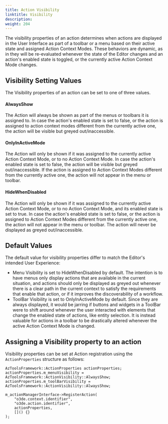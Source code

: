 ```yaml
---
title: Action Visibility
linktitle: Visibility
description: 
weight: 204
---
```


The visibility properties of an action determines when actions are displayed in the User Interface as part of a toolbar or a menu based on their active state and assigned Action Context Modes.
These behaviors are dynamic, as in they will be re-evaluated whenever the state of the Editor changes and an action's enabled state is toggled, or the currently active Action Context Mode changes.


## Visibility Setting Values

The Visibility properties of an action can be set to one of three values.


#### AlwaysShow

The Action will always be shown as part of the menus or toolbars it is assigned to.
In case the action's enabled state is set to false, or the action is assigned to action context modes different from the currently active one, the action will be visible but greyed out/inaccessible.


#### OnlyInActiveMode

The Action will only be shown if it was assigned to the currently active Action Context Mode, or to no Action Context Mode.
In case the action's enabled state is set to false, the action will be visible but greyed out/inaccessible.
If the action is assigned to Action Context Modes different from the currently active one, the action will not appear in the menu or toolbar.


#### HideWhenDisabled

The Action will only be shown if it was assigned to the currently active Action Context Mode, or to no Action Context Mode, and its enabled state is set to true.
In case the action's enabled state is set to false, or the action is assigned to Action Context Modes different from the currently active one, the action will not appear in the menu or toolbar.
The action will never be displayed as greyed out/inaccessible.


## Default Values

The default value for visibility properties differ to match the Editor's intended User Experience:

- Menu Visibility is set to HideWhenDisabled by default. The intention is to have menus only display actions that are available in the current situation, and actions should only be displayed as greyed out whenever there is a clear path in the current context to satisfy the requirements that enable that action, or if it improves the discoverability of a workflow.
- ToolBar Visibility is set to OnlyInActiveMode by default. Since they are always displayed, it would be jarring if buttons and widgets in a ToolBar were to shift around whenever the user interacted with elements that change the enabled state of actions, like entity selection. It is instead valuable for actions in a toolbar to be drastically altered whenever the active Action Context Mode is changed.


## Assigning a Visibility property to an action

Visibility properties can be set at Action registration using the `ActionProperties` structure as follows:

```
AzToolsFramework::ActionProperties actionProperties;
actionProperties.m_menuVisibility = AzToolsFramework::ActionVisibility::AlwaysShow;
actionProperties.m_toolBarVisibility = AzToolsFramework::ActionVisibility::AlwaysShow;

m_actionManagerInterface->RegisterAction(
    "o3de.context.identifier",
    "o3de.action.identifier",
    actionProperties,
    []() {}
);
```